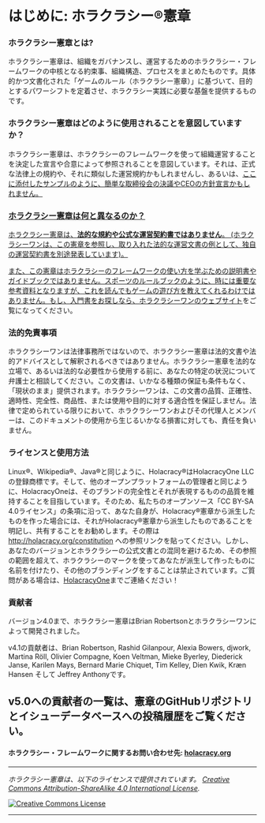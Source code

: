 # はじめに: ホラクラシー®憲章

### ホラクラシー憲章とは?

ホラクラシー憲章は、組織をガバナンスし、運営するためのホラクラシー・フレームワークの中核となる約束事、組織構造、プロセスをまとめたものです。具体的かつ文書化された「ゲームのルール（ホラクラシー憲章）」に基づいて、目的とするパワーシフトを定着させ、ホラクラシー実践に必要な基盤を提供するものです。

### ホラクラシー憲章はどのように使用されることを意図していますか？
ホラクラシー憲章は、ホラクラシーのフレームワークを使って組織運営することを決定した宣言や合意によって参照されることを意図しています。それは、正式な法律上の規約や、それに類似した運営規約かもしれませんし、あるいは、<a href="https://github.com/holacracyone/Holacracy-Constitution/blob/master/Adoption%20Declaration.md" target="_blank">ここに添付したサンプルのように、簡単な取締役会の決議やCEOの方針宣言かもしれません。

### ホラクラシー憲章は何と異なるのか？
ホラクラシー憲章は、**法的な規約や公式な運営契約書ではありません**。 (ホラクラシーワンは、この憲章を参照し、取り入れた法的な運営文書の例として、独自の運営契約書を別途発表しています)。


また、この憲章はホラクラシーのフレームワークの使い方を学ぶための説明書やガイドブックではありません。スポーツのルールブックのように、時には重要な参考資料となりますが、これを読んでもゲームの遊び方を教えてくれるわけではありません。もし、入門書をお探しなら、ホラクラシーワンの<a href="http://holacracy.org" target="_blank">ウェブサイト</a>をご覧になってください。

### 法的免責事項
ホラクラシーワンは法律事務所ではないので、ホラクラシー憲章は法的文書や法的アドバイスとして解釈されるべきではありません。ホラクラシー憲章を法的な立場で、あるいは法的な必要性から使用する前に、あなたの特定の状況について弁護士と相談してください。この文書は、いかなる種類の保証も条件もなく、「現状のまま」提供されます。ホラクラシーワンは、この文書の品質、正確性、適時性、完全性、商品性、または使用や目的に対する適合性を保証しません。法律で定められている限りにおいて、ホラクラシーワンおよびその代理人とメンバーは、このドキュメントの使用から生じるいかなる損害に対しても、責任を負いません。

### ライセンスと使用方法
Linux®、Wikipedia®、Java®と同じように、Holacracy®はHolacracyOne LLCの登録商標です。そして、他のオープンプラットフォームの管理者と同じように、HolacracyOneは、そのブランドの完全性とそれが表現するものの品質を維持することを目指しています。そのため、私たちのオープンソース「CC BY-SA 4.0ライセンス」の条項に沿って、あなた自身が、Holacracy®憲章から派生したものを作った場合には、それがHolacracy®憲章から派生したものであることを明記し、共有することをお勧めします。その際は http://holacracy.org/constitution への参照リンクを貼ってください。しかし、あなたのバージョンとホラクラシーの公式文書との混同を避けるため、その参照の範囲を超えて、ホラクラシーのマークを使ってあなたが派生して作ったものに名前を付けたり、その他のブランディングをすることは禁止されています。ご質問がある場合は、<a href="http://www.holacracy.org/contact/" target="_blank">HolacracyOne</a>までご連絡ください！

### 貢献者
バージョン4.0まで、ホラクラシー憲章はBrian Robertsonとホラクラシーワンによって開発されました。

v4.1の貢献者は、Brian Robertson, Rashid Gilanpour, Alexia Bowers, djwork, Martina Röll, Olivier Compagne, Koen Veltman, Mieke Byerley, Diederick Janse, Karilen Mays, Bernard Marie Chiquet, Tim Kelley, Dien Kwik, Kræn Hansen そして Jeffrey Anthonyです。

v5.0への貢献者の一覧は、憲章のGitHubリポジトリとイシューデータベースへの投稿履歴をご覧ください。
---

#### ホラクラシー・フレームワークに関するお問い合わせ先: <a href="http://holacracy.org" target="_blank">holacracy.org</a>

---

*_ホラクラシー憲章は、以下のライセンスで提供されています。 <a rel="license" href="http://creativecommons.org/licenses/by-sa/4.0/">Creative Commons Attribution-ShareAlike 4.0 International License</a>._*

<a rel="license" href="http://creativecommons.org/licenses/by-sa/4.0/" target="_blank"><img alt="Creative Commons License" style="border-width:0" src="https://i.creativecommons.org/l/by-sa/4.0/88x31.png" /></a> 

---

